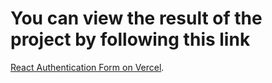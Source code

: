 # You can view the result of the project by following this link

[React Authentication Form on Vercel](https://react-authentication-form-eight.vercel.app/).
